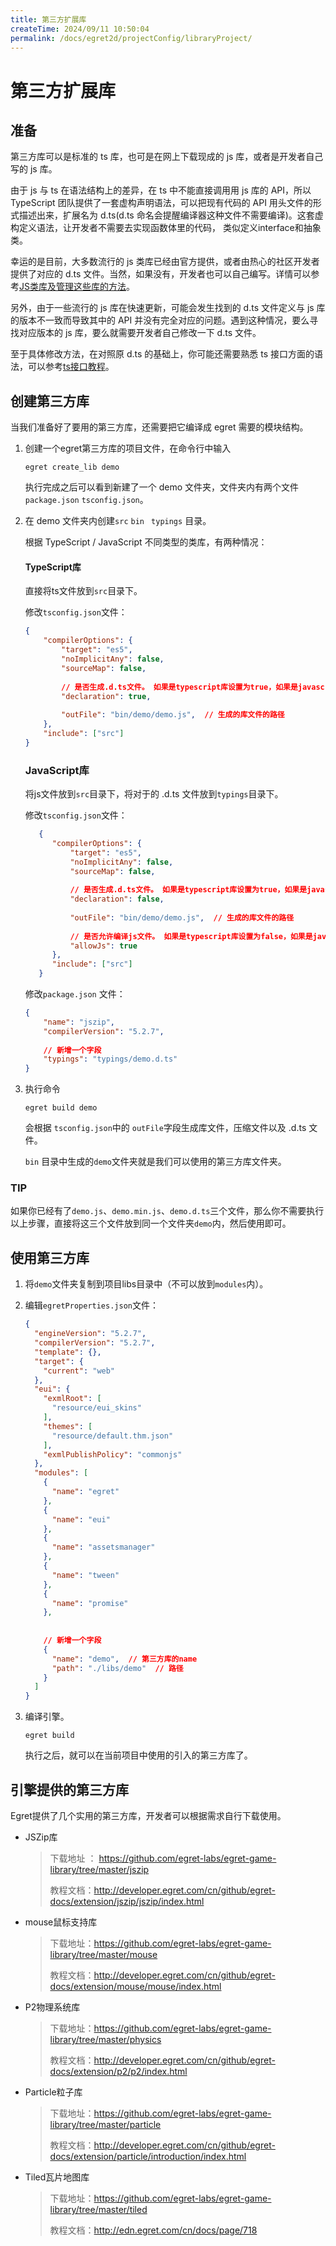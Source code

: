 ```yaml
---
title: 第三方扩展库
createTime: 2024/09/11 10:50:04
permalink: /docs/egret2d/projectConfig/libraryProject/
---
```

# 第三方扩展库

## 准备 

第三方库可以是标准的 ts 库，也可是在网上下载现成的 js 库，或者是开发者自己写的 js 库。 

由于 js 与 ts 在语法结构上的差异，在 ts 中不能直接调⽤用 js 库的 API，所以TypeScript 团队提供了一套虚构声明语法，可以把现有代码的 API ⽤头⽂件的形式描述出来，扩展名为 d.ts(d.ts 命名会提醒编译器这种⽂件不需要编译)。这套虚构定义语法，让开发者不需要去实现函数体里的代码， 类似定义interface和抽象类。 

幸运的是目前，⼤多数流⾏的 js 类库已经由官方提供，或者由热⼼的社区开发者提供了对应的 d.ts 文件。当然，如果没有，开发者也可以⾃⼰编写。详情可以参考[JS类库及管理这些库的方法](https://github.com/vilic/typescript-guide/blob/adaaef2281150e57657e5b67368f592a968fad8f/%E5%85%A5%E9%97%A8%E6%8C%87%E5%8D%97/%E4%BD%BF%E7%94%A8JS%E7%B1%BB%E5%BA%93.md)。 

另外，由于一些流行的 js 库在快速更新，可能会发生找到的 d.ts ⽂件定义与 js 库的版本不一致⽽导致其中的 API 并没有完全对应的问题。遇到这种情况，要么寻找对应版本的 js 库，要么就需要开发者自己修改一下 d.ts 文件。 

至于具体修改方法，在对照原 d.ts 的基础上，你可能还需要熟悉 ts 接⼝方⾯的语法，可以参考[ts接⼝教程](http://bbs.egret.com/thread-885-1-1.html)。 





## 创建第三方库

当我们准备好了要用的第三方库，还需要把它编译成 egret 需要的模块结构。

1. 创建一个egret第三方库的项目文件，在命令行中输入

   ```
   egret create_lib demo
   ```

   执行完成之后可以看到新建了一个 demo 文件夹，文件夹内有两个文件 `package.json`  `tsconfig.json`。

2. 在 demo 文件夹内创建`src`   `bin`    ` typings` 目录。

   根据 TypeScript / JavaScript 不同类型的类库，有两种情况：

   #### TypeScript库

   直接将ts文件放到`src`目录下。

   修改`tsconfig.json`文件：

   ```json
   {
       "compilerOptions": {
           "target": "es5",
           "noImplicitAny": false,
           "sourceMap": false,
           
           // 是否生成.d.ts文件。 如果是typescript库设置为true，如果是javascript库设置为false
           "declaration": true,  
           
           "outFile": "bin/demo/demo.js",  // 生成的库文件的路径
       },
       "include": ["src"]
   }
   ```

   ### JavaScript库

   将js文件放到`src`目录下，将对于的 .d.ts 文件放到`typings`目录下。

   修改`tsconfig.json`文件：

   ```json
      {
         "compilerOptions": {
             "target": "es5",
             "noImplicitAny": false,
             "sourceMap": false,
      
             // 是否生成.d.ts文件。 如果是typescript库设置为true，如果是javascript库设置为false
             "declaration": false,  
      
             "outFile": "bin/demo/demo.js",  // 生成的库文件的路径
      
             // 是否允许编译js文件。 如果是typescript库设置为false，如果是javascript库设置为true
             "allowJs": true  
         },
         "include": ["src"]
      }
   ```

      修改`package.json` 文件：

      ```json
      {
          "name": "jszip",
          "compilerVersion": "5.2.7",
          
          // 新增一个字段
          "typings": "typings/demo.d.ts"
      }
      
      ```

  

   

3. 执行命令

   ```shell
   egret build demo
   ```

   会根据 `tsconfig.json`中的 `outFile`字段生成库文件，压缩文件以及 .d.ts 文件。

   `bin` 目录中生成的`demo`文件夹就是我们可以使用的第三方库文件夹。


### TIP

如果你已经有了`demo.js`、`demo.min.js`、`demo.d.ts`三个文件，那么你不需要执行以上步骤，直接将这三个文件放到同一个文件夹`demo`内，然后使用即可。



## 使用第三方库

1. 将`demo`文件夹复制到项目libs目录中（不可以放到`modules`内）。

2. 编辑`egretProperties.json`文件：

   ```json
   {
     "engineVersion": "5.2.7",
     "compilerVersion": "5.2.7",
     "template": {},
     "target": {
       "current": "web"
     },
     "eui": {
       "exmlRoot": [
         "resource/eui_skins"
       ],
       "themes": [
         "resource/default.thm.json"
       ],
       "exmlPublishPolicy": "commonjs"
     },
     "modules": [
       {
         "name": "egret"
       },
       {
         "name": "eui"
       },
       {
         "name": "assetsmanager"
       },
       {
         "name": "tween"
       },
       {
         "name": "promise"
       },
       
       
       // 新增一个字段
       {
         "name": "demo",  // 第三方库的name
         "path": "./libs/demo"  // 路径
       }
     ]
   }
   ```

3. 编译引擎。

   ```shell
   egret build
   ```

   执行之后，就可以在当前项目中使用的引入的第三方库了。





## 引擎提供的第三方库

Egret提供了几个实用的第三方库，开发者可以根据需求自行下载使用。

* JSZip库

  > 下载地址 ： https://github.com/egret-labs/egret-game-library/tree/master/jszip
  >
  > 教程文档：http://developer.egret.com/cn/github/egret-docs/extension/jszip/jszip/index.html

* mouse鼠标支持库

  > 下载地址：https://github.com/egret-labs/egret-game-library/tree/master/mouse
  >
  > 教程文档：http://developer.egret.com/cn/github/egret-docs/extension/mouse/mouse/index.html

* P2物理系统库

  > 下载地址：https://github.com/egret-labs/egret-game-library/tree/master/physics
  >
  > 教程文档：http://developer.egret.com/cn/github/egret-docs/extension/p2/p2/index.html

* Particle粒子库

  > 下载地址：https://github.com/egret-labs/egret-game-library/tree/master/particle
  >
  > 教程文档：http://developer.egret.com/cn/github/egret-docs/extension/particle/introduction/index.html

* Tiled瓦片地图库

  > 下载地址：https://github.com/egret-labs/egret-game-library/tree/master/tiled
  >
  > 教程文档：http://edn.egret.com/cn/docs/page/718
